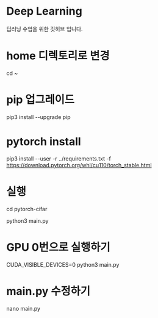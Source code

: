# Deep Learning
딥러닝 수업을 위한 깃허브 입니다.

# home 디렉토리로 변경
cd ~

# pip 업그레이드
pip3 install --upgrade pip

# pytorch install 
pip3 install --user -r ../requirements.txt -f https://download.pytorch.org/whl/cu110/torch_stable.html 

# 실행
cd pytorch-cifar

python3 main.py

# GPU 0번으로 실행하기
CUDA_VISIBLE_DEVICES=0 python3 main.py


# main.py 수정하기
nano main.py
